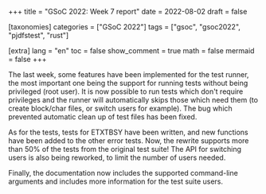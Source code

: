 +++
title = "GSoC 2022: Week 7 report"
date = 2022-08-02
draft = false

[taxonomies]
categories = ["GSoC 2022"]
tags = ["gsoc", "gsoc2022", "pjdfstest", "rust"]

[extra]
lang = "en"
toc = false
show_comment = true
math = false
mermaid = false
+++

The last week, some features have been implemented for the test runner,
the most important one being the support for running tests without
being privileged (root user). It is now possible to run tests which
don't require privileges and the runner will automatically skips those
which need them (to create block/char files, or switch users for
example). The bug which prevented automatic clean up of test files has
been fixed.

As for the tests, tests for ETXTBSY have been written, and new
functions have been added to the other error tests.
Now, the rewrite supports more than 50% of the tests from the original
test suite!
The API for switching users is also being reworked, 
to limit the number of users needed.

Finally, the documentation now includes the supported command-line
arguments and includes more information for the test suite users.